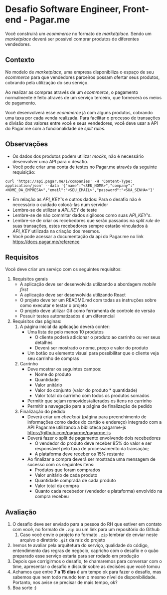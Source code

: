 # Desafio Software Engineer, Front-end - Pagar.me

Você construirá um _ecommerce_ no formato de _marketplace_. Sendo um _marketplace_ deverá ser possível comprar produtos de diferentes vendedores.

## Contexto

No modelo de _marketplace_, uma empresa disponibiliza o espaço de seu _ecommerce_ para que vendedores parceiros possam ofertar seus produtos, cobrando pela utilização do seu serviço.

Ao realizar as compras através de um _ecommerce_, o pagamento normalmente é feito através de um serviço terceiro, que fornecerá os meios de pagamento.

Você desenvolverá esse _ecommerce_ já com alguns produtos, cobrando uma taxa por cada venda realizada. Para facilitar o processo de transações e divisão dos valores entre você e seus vendedores, você deve usar a API do Pagar.me com a funcionalidade de _split rules_.

## Observações
- Os dados dos produtos podem utilizar _mocks_, não é necessário desenvolver uma API para o desafio.
- Você pode criar uma conta de testes no Pagar.me através da seguinte requisição:
```curl
curl 'https://api.pagar.me/1/companies' -H 'Content-Type: application/json' --data '{"name":"<SEU_NOME>","company":"<NOME_DA_EMPRESA>","email":"<SEU_EMAIL>","password":"<SUA_SENHA>"}'
```
- Em relação as _API_KEY's_ e outros dados: Para o desafio não é necessário o cuidado colocá-las num servidor
- Lembre-se de utilizar a _API_KEY_ de teste
- Lembre-se de não commitar dados sigilosos como suas _API_KEY's_.
- Lembre-se de criar os recebedores que serão passados na _split rule_ de suas transações, estes recebedores sempre estarão vinculados à _API_KEY_ utilizada na criação dos mesmos.
- Você pode acessar a documentação da api do Pagar.me no link https://docs.pagar.me/reference


## Requisitos

Você deve criar um serviço com os seguintes requisitos:

1. Requisitos gerais
   - A aplicação deve ser desenvolvida utilizando a abordagem _mobile first_
   - A aplicação deve ser desenvolvida utilizando React
   - O projeto deve ter um README.md com todas as instruções sobre como executar e testar o projeto
   - O projeto deve utilizar Git como ferramenta de controle de versão
   - Possuir testes automatizados é um diferencial
2. Requisitos das páginas:
   1. A página inicial da aplicação deverá conter:
       - Uma lista de pelo menos 10 produtos
           - O cliente poderá adicionar o produto ao carrinho ou ver seus detalhes
           - Deverá ser mostrado o nome, preço e valor do produto
       - Um botão ou elemento visual para possibilitar que o cliente veja seu carrinho de compras
   2. Carrinho
       - Deve mostrar os seguintes campos:
         - Nome do produto
         - Quantidade
         - Valor unitário
         - Valor do conjunto (valor do produto * quantidade)
         - Valor total do carrinho com todos os produtos somados
       - Permitir que sejam removidos/alterados os itens no carrinho
       - Permitir a navegação para a página de finalização de pedido
   3. Finalização do pedido
       - Deverá criar um _checkout_ (página para preenchimento de informações como dados do cartão e endereço) integrado com a API Pagar.me utilizando a biblioteca pagarme-js https://github.com/pagarme/pagarme-js
       - Deverá fazer o split de pagamento envolvendo dois recebedores
           - O vendedor do produto deve receber 85% do valor e ser responsável pelo taxa de processamento da transação;
           - A plataforma deve receber os 15% restante
       - Ao finalizar a compra deverá ser mostrada uma mensagem de sucesso com os seguintes itens:
           - Produtos que foram comprados
           - Valor unitário de cada produto
           - Quantidade comprada de cada produto
           - Valor total da compra
           - Quanto cada recebedor (vendedor e plataforma) envolvido na compra recebeu

## Avaliação

1. O desafio deve ser enviado para a pessoa do RH que estiver em contato com você, no formato de `.zip` ou um link para um repositório do Github
   1. Caso você envie o projeto no formato `.zip` lembrar de enviar neste arquivo o diretório `.git` da raiz do projeto
2. Iremos te avaliar pela arquitetura do serviço, qualidade do código, entendimento das regras de negócio, capricho com o desafio e o quão preparado esse serviço estaria para ser rodado em produção
3. Depois que corrigirmos o desafio, te chamaremos para conversar com o time, apresentar o desafio e discutir sobre as decisões que você tomou
4. Achamos que entre **7 a 15 dias** é um tempo ok para fazer o desafio, mas sabemos que nem todo mundo tem o mesmo nível de disponibilidade. Portanto, nos avise se precisar de mais tempo, ok?
5. Boa sorte :)
